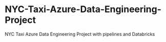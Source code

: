 # NYC-Taxi-Azure-Data-Engineering-Project
NYC Taxi Azure Data Engineering Project with pipelines and Databricks
